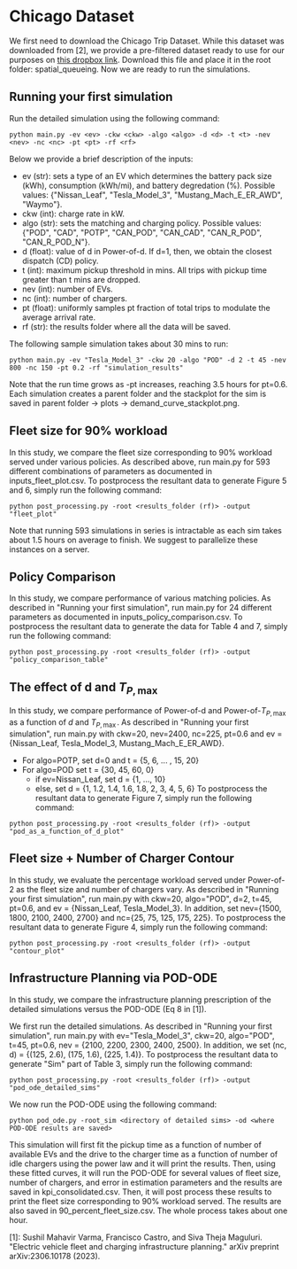 # Chicago Dataset
We first need to download the Chicago Trip Dataset. While this dataset was downloaded from [2], we provide a pre-filtered dataset ready to use for our purposes on [this dropbox link](https://www.dropbox.com/scl/fo/137ug19aq72zxsqr3zh54/ABKw2E8-hdDSjoqj7iU0cSM?rlkey=lxbtdw5a0uko44zd92m04y31z&st=jjbzieyc&dl=0). Download this file and place it in the root folder: spatial_queueing. Now we are ready to run the simulations.

## Running your first simulation
Run the detailed simulation using the following command:
```
python main.py -ev <ev> -ckw <ckw> -algo <algo> -d <d> -t <t> -nev <nev> -nc <nc> -pt <pt> -rf <rf>
```
Below we provide a brief description of the inputs:
- ev (str): sets a type of an EV which determines the battery pack size (kWh), consumption (kWh/mi), and battery degredation (%). Possible values: {"Nissan_Leaf", "Tesla_Model_3", "Mustang_Mach_E_ER_AWD", "Waymo"}.
- ckw (int): charge rate in kW.
- algo (str): sets the matching and charging policy. Possible values: {"POD",  "CAD", "POTP", "CAN_POD",  "CAN_CAD", "CAN_R_POD", "CAN_R_POD_N"}.
- d (float): value of d in Power-of-d. If d=1, then, we obtain the closest dispatch (CD) policy.
- t (int): maximum pickup threshold in mins. All trips with pickup time greater than t mins are dropped. 
- nev (int): number of EVs.
- nc (int): number of chargers.
- pt (float): uniformly samples pt fraction of total trips to modulate the average arrival rate.
- rf (str): the results folder where all the data will be saved.

The following sample simulation takes about 30 mins to run:
```
python main.py -ev "Tesla_Model_3" -ckw 20 -algo "POD" -d 2 -t 45 -nev 800 -nc 150 -pt 0.2 -rf "simulation_results"
```
Note that the run time grows as -pt increases, reaching 3.5 hours for pt=0.6. Each simulation creates a parent folder and the stackplot for the sim is saved in parent folder -> plots -> demand_curve_stackplot.png.

## Fleet size for 90% workload
In this study, we compare the fleet size corresponding to 90% workload served under various policies. As described above, run main.py for 593 different combinations of parameters as documented in inputs_fleet_plot.csv. To postprocess the resultant data to generate Figure 5 and 6, simply run the following command:
```
python post_processing.py -root <results_folder (rf)> -output "fleet_plot"
```

Note that running 593 simulations in series is intractable as each sim takes about 1.5 hours on average to finish. We suggest to parallelize these instances on a server.


## Policy Comparison
In this study, we compare performance of various matching policies. As described in "Running your first simulation", run main.py for 24 different parameters as documented in inputs_policy_comparison.csv. To postprocess the resultant data to generate the data for Table 4 and 7, simply run the following command:
```
python post_processing.py -root <results_folder (rf)> -output "policy_comparison_table"
```

## The effect of d and $T_{P, \max}$
In this study, we compare performance of Power-of-d and Power-of-$T_{P, \max}$ as a function of $d$ and $T_{P, \max}$. As described in "Running your first simulation", run main.py with ckw=20, nev=2400, nc=225, pt=0.6
and ev = {Nissan_Leaf, Tesla_Model_3, Mustang_Mach_E_ER_AWD}.
- For algo=POTP, set d=0 and t = {5, 6, ... , 15, 20}
- For algo=POD set t = {30, 45, 60, 0}
    - if ev=Nissan_Leaf, set d = {1, ..., 10}
    - else, set d = {1, 1.2, 1.4, 1.6, 1.8, 2, 3, 4, 5, 6}
To postprocess the resultant data to generate Figure 7, simply run the following command:
```
python post_processing.py -root <results_folder (rf)> -output "pod_as_a_function_of_d_plot"
```

## Fleet size + Number of Charger Contour
In this study, we evaluate the percentage workload served under Power-of-2 as the fleet size and number of chargers vary. As described in "Running your first simulation", run main.py with ckw=20, algo="POD", d=2, t=45, pt=0.6, and ev = {Nissan_Leaf, Tesla_Model_3}. In addition, set nev={1500, 1800, 2100, 2400, 2700} and nc={25, 75, 125, 175, 225}. To postprocess the resultant data to generate Figure 4, simply run the following command:
```
python post_processing.py -root <results_folder (rf)> -output "contour_plot"
```

## Infrastructure Planning via POD-ODE
In this study, we compare the infrastructure planning prescription of the detailed simulations versus the POD-ODE (Eq 8 in [1]). 

We first run the detailed simulations. As described in "Running your first simulation", run main.py with ev="Tesla_Model_3", ckw=20, algo="POD", t=45, pt=0.6, nev = {2100, 2200, 2300, 2400, 2500}. In addition, we set (nc, d) = {(125, 2.6), (175, 1.6), (225, 1.4)}. To postprocess the resultant data to generate "Sim" part of Table 3, simply run the following command:
```
python post_processing.py -root <results_folder (rf)> -output "pod_ode_detailed_sims"
```

We now run the POD-ODE using the following command:
```
python pod_ode.py -root_sim <directory of detailed sims> -od <where POD-ODE results are saved>
```
This simulation will first fit the pickup time as a function of number of available EVs and the drive to the charger time as a function of number of idle chargers using the power law and it will print the results. Then, using these fitted curves, it will run the POD-ODE for several values of fleet size, number of chargers, and error in estimation parameters and the results are saved in kpi_consolidated.csv. Then, it will post process these results to print the fleet size corresponding to 90% workload served. The results are also saved in 90_percent_fleet_size.csv. The whole process takes about one hour.

[1]: Sushil Mahavir Varma, Francisco Castro, and Siva Theja Maguluri. "Electric vehicle fleet and charging infrastructure planning." arXiv preprint arXiv:2306.10178 (2023).